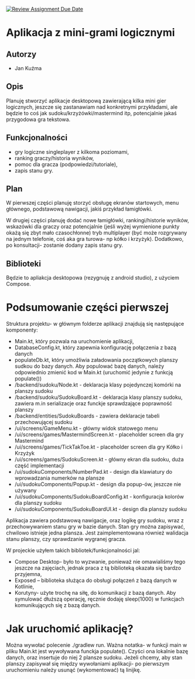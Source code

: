 [![Review Assignment Due Date](https://classroom.github.com/assets/deadline-readme-button-22041afd0340ce965d47ae6ef1cefeee28c7c493a6346c4f15d667ab976d596c.svg)](https://classroom.github.com/a/M0kyOMLZ)
# Aplikacja z mini-grami logicznymi

## Autorzy
- Jan Kuźma

## Opis
Planuję stworzyć aplikacje desktopową zawierającą kilka mini gier logicznych, jeszcze się zastanawiam nad konkretnymi przykładami, ale będzie to coś jak sudoku/krzyżówki/mastermind itp, potencjalnie jakaś przygodowa gra tekstowa.

## Funkcjonalności
- gry logiczne singleplayer z kilkoma poziomami,
- ranking graczy/historia wyników,
- pomoc dla gracza (podpowiedzi/tutoriale),
- zapis stanu gry.

## Plan
W pierwszej części planuję storzyć obsługę ekranów startowych, menu głównego, podstawową nawigacji, jakiś przykład łamigłówki.

W drugiej części planuję dodać nowe łamigłówki, rankingi/historie wyników, wskazówki dla graczy oraz potencjalnie (jeśli wyżej wymienione punkty okażą się zbyt mało czasochłonne) tryb multiplayer (być może rozgrywany na jednym telefonie, coś aka gra turowa- np kółko i krzyżyk). Dodatkowo, po konsultacji- zostanie dodany zapis stanu gry.

## Biblioteki
Będzie to apliakcja desktopowa (rezygnuję z android studio), z użyciem Compose.

# Podsumowanie części pierwszej
Struktura projektu- w głównym folderze aplikacji znajdują się następujące komponenty:
- Main.kt, który pozwala na uruchomienie aplikacji,
- DatabaseConfig.kt, który zapewnia konfigurację połączenia z bazą danych
- populateDb.kt, który umożliwia załadowania początkowych planszy sudkou do bazy danych. Aby populować bazę danych,
należy odpowiednio zmienić kod w Main.kt (uruchomić jedynie z funkcją populate())
- /backend/sudoku/Node.kt - deklaracja klasy pojedynczej komórki na planszy sudoku
- /backend/sudoku/SudokuBoard.kt - deklaracja klasy planszy sudoku, zawiera m.in serializacje oraz funckje sprawdzające poprawność planszy
- /backend/entities/SudokuBoards - zawiera deklaracje tabeli przechowującej sudoku
- /ui/screens/GameMenu.kt - główny widok statowego menu
- /ui/screens/games/MastermindScreen.kt - placeholder screen dla gry Mastermind
- /ui/screens/games/TickTakToe.kt - placeholder screen dla gry Kółko i Krzyżyk
- /ui/screens/games/SudokuScreen.kt - główny ekran dla sudoku, duża część implementacji
- /ui/sudokuComponents/NumberPad.kt - design dla klawiatury do wprowadzania numerków na plansze
- /ui/sudokuComponents/Popup.kt - design dla popup-ów, jeszcze nie używany
- /ui/sudokuComponents/SudokuBoardConfig.kt - konfiguracja kolorów dla planszy sudoku
- /ui/sudokuComponents/SudokuBoardUI.kt - design dla planszy sudoku

Aplikacja zawiera podstawową nawigacje, oraz logikę gry sudoku, wraz z przechowywaniem stanu gry w bazie danych.
Stan gry można zapisywać, chwilowo istnieje jedna plansza. Jest zaimplementowana również walidacja stanu planszy, czy
sprawdzanie wygranej gracza.

W projeckie użyłem takich bibliotek/funkcjonalności jal:
- Compose Desktop- było to wyzwanie, ponieważ nie omawialiśmy tego jeszcze na zajęciach, jednak praca z tą biblioteką okazała się bardzo przyjemna,
- Exposed – biblioteka służąca do obsługi połączeń z bazą danych w Kotlinie,
- Korutyny- użyte trochę na siłę, do komunikacji z bazą danych. Aby symulować dłuższą operację, ręcznie dodaję
sleep(1000) w funkcjach komunikujących się z bazą danych.

# Jak uruchomić aplikację?
Można wywołać polecenie ./gradlew run. Ważna notatka- w funkcji main w pliku Main.kt jest wywoływana funckja populate().
Czyści ona lokalnie bazę danych, oraz insertuje do niej 2 plansze sudoku. Jeżeli chcemy, aby stan planszy zapisywał się
między wywołaniami aplikacji- po pierwszym uruchomieniu należy usunąć (wykomentować) tą linijkę.